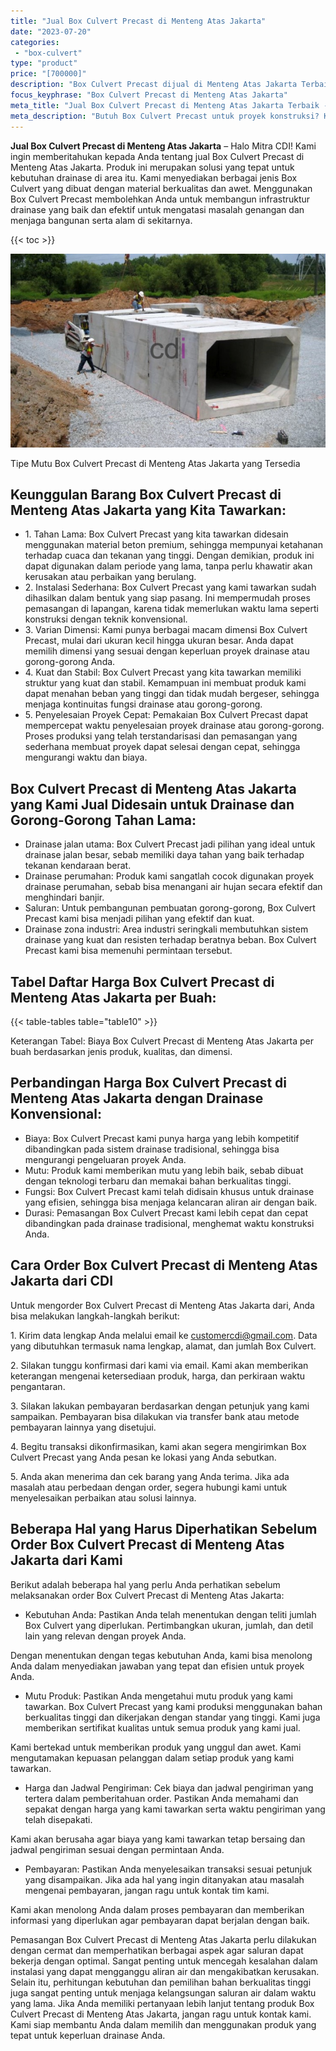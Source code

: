 ```yaml
---
title: "Jual Box Culvert Precast di Menteng Atas Jakarta"
date: "2023-07-20"
categories:
 - "box-culvert"
type: "product"
price: "[700000]"
description: "Box Culvert Precast dijual di Menteng Atas Jakarta Terbaik. Box Culvert Precast ini menjadi solusi utama dalam proyek pembangunan sebagai saluran drainase yang prima dan berkualitas tinggi. Segera dapatkan informasi detail."
focus_keyphrase: "Box Culvert Precast di Menteng Atas Jakarta"
meta_title: "Jual Box Culvert Precast di Menteng Atas Jakarta Terbaik - CDI"
meta_description: "Butuh Box Culvert Precast untuk proyek konstruksi? Kami adalah solusi tepat dengan penawaran kompetitif. Segera hubungi kami."
---
```


**Jual Box Culvert Precast di Menteng Atas Jakarta** – Halo Mitra CDI! Kami ingin memberitahukan kepada Anda tentang jual Box Culvert Precast di Menteng Atas Jakarta. Produk ini merupakan solusi yang tepat untuk kebutuhan drainase di area itu. Kami menyediakan berbagai jenis Box Culvert yang dibuat dengan material berkualitas dan awet. Menggunakan Box Culvert Precast membolehkan Anda untuk membangun infrastruktur drainase yang baik dan efektif untuk mengatasi masalah genangan dan menjaga bangunan serta alam di sekitarnya.

{{< toc >}}

![Jual Box Culvert Precast di Menteng Atas Jakarta](/images/box-culvert/box-culvert-07.jpg)

Tipe Mutu Box Culvert Precast di Menteng Atas Jakarta yang Tersedia 

## Keunggulan Barang Box Culvert Precast di Menteng Atas Jakarta yang Kita Tawarkan:

*   1\. Tahan Lama: Box Culvert Precast yang kita tawarkan didesain menggunakan material beton premium, sehingga mempunyai ketahanan terhadap cuaca dan tekanan yang tinggi. Dengan demikian, produk ini dapat digunakan dalam periode yang lama, tanpa perlu khawatir akan kerusakan atau perbaikan yang berulang.
*   2\. Instalasi Sederhana: Box Culvert Precast yang kami tawarkan sudah dihasilkan dalam bentuk yang siap pasang. Ini mempermudah proses pemasangan di lapangan, karena tidak memerlukan waktu lama seperti konstruksi dengan teknik konvensional.
*   3\. Varian Dimensi: Kami punya berbagai macam dimensi Box Culvert Precast, mulai dari ukuran kecil hingga ukuran besar. Anda dapat memilih dimensi yang sesuai dengan keperluan proyek drainase atau gorong-gorong Anda.
*   4\. Kuat dan Stabil: Box Culvert Precast yang kita tawarkan memiliki struktur yang kuat dan stabil. Kemampuan ini membuat produk kami dapat menahan beban yang tinggi dan tidak mudah bergeser, sehingga menjaga kontinuitas fungsi drainase atau gorong-gorong.
*   5\. Penyelesaian Proyek Cepat: Pemakaian Box Culvert Precast dapat mempercepat waktu penyelesaian proyek drainase atau gorong-gorong. Proses produksi yang telah terstandarisasi dan pemasangan yang sederhana membuat proyek dapat selesai dengan cepat, sehingga mengurangi waktu dan biaya.

## Box Culvert Precast di Menteng Atas Jakarta yang Kami Jual Didesain untuk Drainase dan Gorong-Gorong Tahan Lama:

*   Drainase jalan utama: Box Culvert Precast jadi pilihan yang ideal untuk drainase jalan besar, sebab memiliki daya tahan yang baik terhadap tekanan kendaraan berat.
*   Drainase perumahan: Produk kami sangatlah cocok digunakan proyek drainase perumahan, sebab bisa menangani air hujan secara efektif dan menghindari banjir.
*   Saluran: Untuk pembangunan pembuatan gorong-gorong, Box Culvert Precast kami bisa menjadi pilihan yang efektif dan kuat.
*   Drainase zona industri: Area industri seringkali membutuhkan sistem drainase yang kuat dan resisten terhadap beratnya beban. Box Culvert Precast kami bisa memenuhi permintaan tersebut.

## Tabel Daftar Harga Box Culvert Precast di Menteng Atas Jakarta per Buah:

{{< table-tables table="table10" >}}

Keterangan Tabel: Biaya Box Culvert Precast di Menteng Atas Jakarta per buah berdasarkan jenis produk, kualitas, dan dimensi.

## Perbandingan Harga Box Culvert Precast di Menteng Atas Jakarta dengan Drainase Konvensional:

*   Biaya: Box Culvert Precast kami punya harga yang lebih kompetitif dibandingkan pada sistem drainase tradisional, sehingga bisa mengurangi pengeluaran proyek Anda.
*   Mutu: Produk kami memberikan mutu yang lebih baik, sebab dibuat dengan teknologi terbaru dan memakai bahan berkualitas tinggi.
*   Fungsi: Box Culvert Precast kami telah didisain khusus untuk drainase yang efisien, sehingga bisa menjaga kelancaran aliran air dengan baik.
*   Durasi: Pemasangan Box Culvert Precast kami lebih cepat dan cepat dibandingkan pada drainase tradisional, menghemat waktu konstruksi Anda.

## Cara Order Box Culvert Precast di Menteng Atas Jakarta dari CDI

Untuk mengorder Box Culvert Precast di Menteng Atas Jakarta dari, Anda bisa melakukan langkah-langkah berikut:

1\.  Kirim data lengkap Anda melalui email ke customercdi@gmail.com. Data yang dibutuhkan termasuk nama lengkap, alamat, dan jumlah Box Culvert.

2\.  Silakan tunggu konfirmasi dari kami via email. Kami akan memberikan keterangan mengenai ketersediaan produk, harga, dan perkiraan waktu pengantaran.

3\.  Silakan lakukan pembayaran berdasarkan dengan petunjuk yang kami sampaikan. Pembayaran bisa dilakukan via transfer bank atau metode pembayaran lainnya yang disetujui.

4\.  Begitu transaksi dikonfirmasikan, kami akan segera mengirimkan Box Culvert Precast yang Anda pesan ke lokasi yang Anda sebutkan.

5\.  Anda akan menerima dan cek barang yang Anda terima. Jika ada masalah atau perbedaan dengan order, segera hubungi kami untuk menyelesaikan perbaikan atau solusi lainnya.

## Beberapa Hal yang Harus Diperhatikan Sebelum Order Box Culvert Precast di Menteng Atas Jakarta dari Kami

Berikut adalah beberapa hal yang perlu Anda perhatikan sebelum melaksanakan order Box Culvert Precast di Menteng Atas Jakarta:

*   Kebutuhan Anda: Pastikan Anda telah menentukan dengan teliti jumlah Box Culvert yang diperlukan. Pertimbangkan ukuran, jumlah, dan detil lain yang relevan dengan proyek Anda.

Dengan menentukan dengan tegas kebutuhan Anda, kami bisa menolong Anda dalam menyediakan jawaban yang tepat dan efisien untuk proyek Anda.
*   Mutu Produk: Pastikan Anda mengetahui mutu produk yang kami tawarkan. Box Culvert Precast yang kami produksi menggunakan bahan berkualitas tinggi dan dikerjakan dengan standar yang tinggi. Kami juga memberikan sertifikat kualitas untuk semua produk yang kami jual.

Kami bertekad untuk memberikan produk yang unggul dan awet. Kami mengutamakan kepuasan pelanggan dalam setiap produk yang kami tawarkan.
*   Harga dan Jadwal Pengiriman: Cek biaya dan jadwal pengiriman yang tertera dalam pemberitahuan order. Pastikan Anda memahami dan sepakat dengan harga yang kami tawarkan serta waktu pengiriman yang telah disepakati.

Kami akan berusaha agar biaya yang kami tawarkan tetap bersaing dan jadwal pengiriman sesuai dengan permintaan Anda.
*   Pembayaran: Pastikan Anda menyelesaikan transaksi sesuai petunjuk yang disampaikan. Jika ada hal yang ingin ditanyakan atau masalah mengenai pembayaran, jangan ragu untuk kontak tim kami.

Kami akan menolong Anda dalam proses pembayaran dan memberikan informasi yang diperlukan agar pembayaran dapat berjalan dengan baik.

Pemasangan Box Culvert Precast di Menteng Atas Jakarta perlu dilakukan dengan cermat dan memperhatikan berbagai aspek agar saluran dapat bekerja dengan optimal. Sangat penting untuk mencegah kesalahan dalam instalasi yang dapat mengganggu aliran air dan mengakibatkan kerusakan. Selain itu, perhitungan kebutuhan dan pemilihan bahan berkualitas tinggi juga sangat penting untuk menjaga kelangsungan saluran air dalam waktu yang lama. Jika Anda memiliki pertanyaan lebih lanjut tentang produk Box Culvert Precast di Menteng Atas Jakarta, jangan ragu untuk kontak kami. Kami siap membantu Anda dalam memilih dan menggunakan produk yang tepat untuk keperluan drainase Anda.